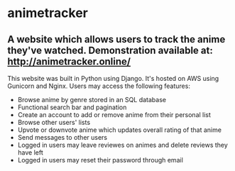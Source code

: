 # animetracker

## A website which allows users to track the anime they've watched. Demonstration available at: http://animetracker.online/

This website was built in Python using Django. It's hosted on AWS using Gunicorn and Nginx. Users may access the following features:

* Browse anime by genre stored in an SQL database
* Functional search bar and pagination
* Create an account to add or remove anime from their personal list
* Browse other users' lists 
* Upvote or downvote anime which updates overall rating of that anime
* Send messages to other users
* Logged in users may leave reviewes on animes and delete reviews they have left
* Logged in users may reset their password through email



